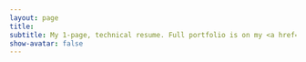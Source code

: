 ```yaml
---
layout: page
title:  
subtitle: My 1-page, technical resume. Full portfolio is on my <a href="https://linkedin.com/in/jiahui-k-chen/">LinkedIn</a>.
show-avatar: false
---
```

<!-- ## Resume -->

<object data="/img/Resume_May_30.pdf" width="1000" height="1000" type='application/pdf'></object>
